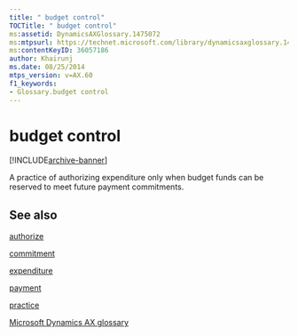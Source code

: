 ```yaml
---
title: " budget control"
TOCTitle: " budget control"
ms:assetid: DynamicsAXGlossary.1475072
ms:mtpsurl: https://technet.microsoft.com/library/dynamicsaxglossary.1475072(v=AX.60)
ms:contentKeyID: 36057186
author: Khairunj
ms.date: 08/25/2014
mtps_version: v=AX.60
f1_keywords:
- Glossary.budget control
---
```


# budget control


[!INCLUDE[archive-banner](includes/archive-banner.md)]

A practice of authorizing expenditure only when budget funds can be reserved to meet future payment commitments.

## See also

[authorize](authorize.md)

[commitment](commitment.md)

[expenditure](expenditure.md)

[payment](payment.md)

[practice](practice.md)

[Microsoft Dynamics AX glossary](glossary/microsoft-dynamics-ax-glossary.md)

  


